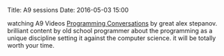 Title: A9 sessions
Date: 2016-05-03 15:00

watching A9 Videos [Programming Conversations][a9 channel] by great alex stepanov.
 brilliant content by old school programmer about the programming as a unique
 discipline setting it against the computer science. it will be totally worth your time.

[a9 channel]: https://www.youtube.com/playlist?list=PLHxtyCq_WDLXFAEA-lYoRNQIezL_vaSX-
